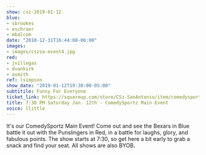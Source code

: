 ```yaml
---
show: csz-2019-01-12
blue:
- sbrookes
- eschraer
- mbalcom
date: "2018-12-31T16:44:08-06:00"
images:
- images/cszsa-event4.jpg
red:
- jvillegas
- dvankirk
- asmith
ref: lsimpson
show_date: "2019-01-12T19:30:00-05:00"
subtitile: Funny For Everyone
ticket_link: https://squareup.com/store/CSz-SanAntonio/item/comedysportz-saturday-night-16
title: 7:30 PM Saturday Jan. 12th - ComedySportz Main Event
voice: llittle
---
```


It's our ComedySportz Main Event! Come out and see the Bexars in Blue battle it out with the Punslingers in Red, in a battle for laughs, glory, and fabulous points. The show starts at 7:30, so get here a bit early to grab a snack and find your seat. All shows are also BYOB.
